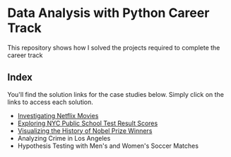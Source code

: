 # Data Analysis with Python Career Track
This repository shows how I solved the projects required to complete the career track

## Index
You'll find the solution links for the case studies below. Simply click on the links to access each solution.

 - [Investigating Netflix Movies](https://github.com/Mati-DB/Data-Analysis-with-Python/blob/main/Investigating%20Netflix%20Movies.ipynb)
 - [Exploring NYC Public School Test Result Scores](https://github.com/Mati-DB/Data-Analysis-with-Python/blob/main/Exploring%20NYC%20Public%20School%20Test%20Result%20Scores.ipynb)
 - [Visualizing the History of Nobel Prize Winners](https://github.com/Mati-DB/Data-Analysis-with-Python/blob/main/Visualizing%20the%20History%20of%20Nobel%20Prize%20Winners.ipynb)
 - Analyzing Crime in Los Angeles
 - Hypothesis Testing with Men's and Women's Soccer Matches
